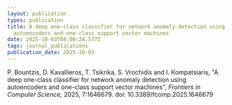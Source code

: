 ```yaml
---
layout: publication
types: publication
title: A deep one-class classifier for network anomaly detection using
  autoencoders and one-class support vector machines
date: 2025-10-03T08:00:24.577Z
tags: journal_publications
publication_date: 2025-10-03
---
```

<!--StartFragment-->

P. Bountzis, D. Kavallieros, T. Tsikrika, S. Vrochidis and I. Kompatsiaris, "A deep one-class classifier for network anomaly detection using autoencoders and one-class support vector machines", *Frontiers in Computer Science,* 2025, 7:1646679. doi: 10.3389/fcomp.2025.1646679

<!--EndFragment-->